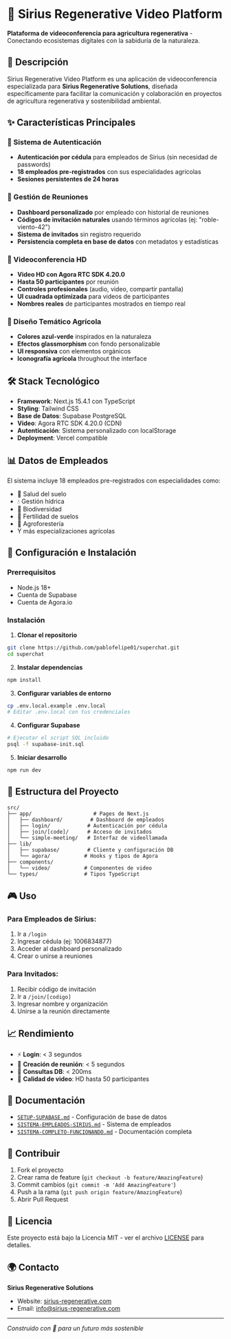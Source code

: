 # 🌿 Sirius Regenerative Video Platform

**Plataforma de videoconferencia para agricultura regenerativa** - Conectando ecosistemas digitales con la sabiduría de la naturaleza.

## 🎯 Descripción

Sirius Regenerative Video Platform es una aplicación de videoconferencia especializada para **Sirius Regenerative Solutions**, diseñada específicamente para facilitar la comunicación y colaboración en proyectos de agricultura regenerativa y sostenibilidad ambiental.

## ✨ Características Principales

### 🔐 Sistema de Autenticación
- **Autenticación por cédula** para empleados de Sirius (sin necesidad de passwords)
- **18 empleados pre-registrados** con sus especialidades agrícolas
- **Sesiones persistentes de 24 horas**

### 👥 Gestión de Reuniones
- **Dashboard personalizado** por empleado con historial de reuniones
- **Códigos de invitación naturales** usando términos agrícolas (ej: "roble-viento-42")
- **Sistema de invitados** sin registro requerido
- **Persistencia completa en base de datos** con metadatos y estadísticas

### 🎥 Videoconferencia HD
- **Video HD con Agora RTC SDK 4.20.0**
- **Hasta 50 participantes** por reunión
- **Controles profesionales** (audio, video, compartir pantalla)
- **UI cuadrada optimizada** para videos de participantes
- **Nombres reales** de participantes mostrados en tiempo real

### 🌱 Diseño Temático Agrícola
- **Colores azul-verde** inspirados en la naturaleza
- **Efectos glassmorphism** con fondo personalizable
- **UI responsiva** con elementos orgánicos
- **Iconografía agrícola** throughout the interface

## 🛠️ Stack Tecnológico

- **Framework**: Next.js 15.4.1 con TypeScript
- **Styling**: Tailwind CSS
- **Base de Datos**: Supabase PostgreSQL
- **Video**: Agora RTC SDK 4.20.0 (CDN)
- **Autenticación**: Sistema personalizado con localStorage
- **Deployment**: Vercel compatible

## 📊 Datos de Empleados

El sistema incluye 18 empleados pre-registrados con especialidades como:
- 🌱 Salud del suelo
- 💧 Gestión hídrica
- 🦋 Biodiversidad
- 🌾 Fertilidad de suelos
- 🌳 Agroforestería
- Y más especializaciones agrícolas

## 🚀 Configuración e Instalación

### Prerrequisitos
- Node.js 18+
- Cuenta de Supabase
- Cuenta de Agora.io

### Instalación

1. **Clonar el repositorio**
```bash
git clone https://github.com/pablofelipe01/superchat.git
cd superchat
```

2. **Instalar dependencias**
```bash
npm install
```

3. **Configurar variables de entorno**
```bash
cp .env.local.example .env.local
# Editar .env.local con tus credenciales
```

4. **Configurar Supabase**
```bash
# Ejecutar el script SQL incluido
psql -f supabase-init.sql
```

5. **Iniciar desarrollo**
```bash
npm run dev
```

## 📁 Estructura del Proyecto

```
src/
├── app/                    # Pages de Next.js
│   ├── dashboard/         # Dashboard de empleados
│   ├── login/            # Autenticación por cédula
│   ├── join/[code]/      # Acceso de invitados
│   └── simple-meeting/   # Interfaz de videollamada
├── lib/
│   ├── supabase/         # Cliente y configuración DB
│   └── agora/           # Hooks y tipos de Agora
├── components/
│   └── video/           # Componentes de video
└── types/               # Tipos TypeScript
```

## 🎮 Uso

### Para Empleados de Sirius:
1. Ir a `/login`
2. Ingresar cédula (ej: 1006834877)
3. Acceder al dashboard personalizado
4. Crear o unirse a reuniones

### Para Invitados:
1. Recibir código de invitación
2. Ir a `/join/[codigo]`
3. Ingresar nombre y organización
4. Unirse a la reunión directamente

## 📈 Rendimiento

- ⚡ **Login**: < 3 segundos
- 🚀 **Creación de reunión**: < 5 segundos
- 💾 **Consultas DB**: < 200ms
- 🎥 **Calidad de video**: HD hasta 50 participantes

## 📖 Documentación

- [`SETUP-SUPABASE.md`](./SETUP-SUPABASE.md) - Configuración de base de datos
- [`SISTEMA-EMPLEADOS-SIRIUS.md`](./SISTEMA-EMPLEADOS-SIRIUS.md) - Sistema de empleados
- [`SISTEMA-COMPLETO-FUNCIONANDO.md`](./SISTEMA-COMPLETO-FUNCIONANDO.md) - Documentación completa

## 🤝 Contribuir

1. Fork el proyecto
2. Crear rama de feature (`git checkout -b feature/AmazingFeature`)
3. Commit cambios (`git commit -m 'Add AmazingFeature'`)
4. Push a la rama (`git push origin feature/AmazingFeature`)
5. Abrir Pull Request

## 📄 Licencia

Este proyecto está bajo la Licencia MIT - ver el archivo [LICENSE](LICENSE) para detalles.

## 🌍 Contacto

**Sirius Regenerative Solutions**
- Website: [sirius-regenerative.com](https://sirius-regenerative.com)
- Email: info@sirius-regenerative.com

---

*Construido con 💚 para un futuro más sostenible*
